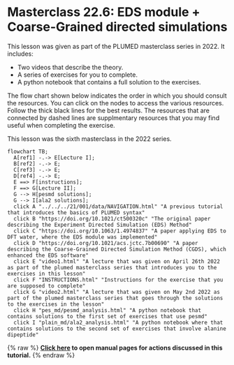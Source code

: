 # Masterclass 22.6: EDS module + Coarse-Grained directed simulations

This lesson was given as part of the PLUMED masterclass series in 2022.  It includes:

* Two videos that describe the theory. 
* A series of exercises for you to complete.
* A python notebook that contains a full solution to the exercises.

The flow chart shown below indicates the order in which you should consult the resources.  You can click on the nodes to access the various resources.  Follow the thick black lines for the best results.  The resources that are connected by dashed lines are supplmentary resources that you may find useful when completing the exercise.

This lesson was the sixth masterclass in the 2022 series.

```mermaid
flowchart TB;
  A[ref1] -.-> E[Lecture I];
  B[ref2] -.-> E;
  C[ref3] -.-> E;
  D[ref4] -.-> E;
  E ==> F[instructions];
  F ==> G[Lecture II];
  G --> H[pesmd solutions];
  G --> I[ala2 solutions];
  click A "../../../21/001/data/NAVIGATION.html" "A previous tutorial that introduces the basics of PLUMED syntax"
  click B "https://doi.org/10.1021/ct500320c" "The original paper describing the Experiment Directed Simulation (EDS) Method"
  click C "https://doi.org/10.1063/1.4974837" "A paper applying EDS to DFT water, where the EDS module was implemented"
  click D "https://doi.org/10.1021/acs.jctc.7b00690" "A paper describing the Coarse-Grained Directed Simulation Method (CGDS), which enhanced the EDS software"
  click E "video1.html" "A lecture that was given on April 26th 2022 as part of the plumed masterclass series that introduces you to the exercises in this lesson"
  click F "INSTRUCTIONS.html" "Instructions for the exercise that you are supposed to complete"
  click G "video2.html" "A lecture that was given on May 2nd 2022 as part of the plumed masterclass series that goes through the solutions to the exercises in the lesson"
  click H "pes_md/pesmd_analysis.html" "A python notebook that contains solutions to the first set of exercises that use pesmd"
  click I "plain_md/ala2_analysis.html" "A python notebook where that contains solutions to the second set of exercises that involve alanine dipeptide"
```
{% raw %}
<b><a href="https://www.plumed.org/doc-master/user-doc/html/actionlist/?actions=PRINT,TORSION,MATHEVAL,BIASVALUE,DISTANCE,EDS,MOLINFO" target="_blank">Click here</a> to open manual pages for actions discussed in this tutorial.</b>
{% endraw %}

